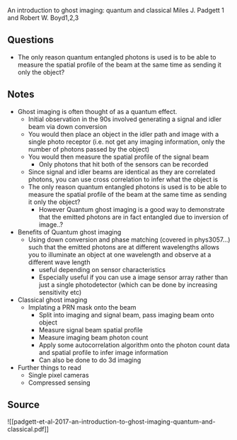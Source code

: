 An introduction to ghost imaging: quantum and classical Miles J. Padgett 1 and Robert W. Boyd1,2,3 
## Questions
- The only reason quantum entangled photons is used is to be able to measure the spatial profile of the beam at the same time as sending it only the object?


## Notes



- Ghost imaging is often thought of as a quantum effect.
	- Initial observation in the 90s involved generating a signal and idler beam via down conversion
	- You would then place an object in the idler path and image with a single photo receptor (i.e. not get any imaging information, only the number of photons passed by the object)
	- You would then measure the spatial profile of the signal beam
		- Only photons that hit both of the sensors can be recorded
	- Since signal and idler beams are identical as they are correlated photons, you can use cross correlation to infer what the object is 
	- The only reason quantum entangled photons is used is to be able to measure the spatial profile of the beam at the same time as sending it only the object?
		- However Quantum ghost imaging is a good way to demonstrate that the emitted photons are in fact entangled due to inversion of image..?
- Benefits of Quantum ghost imaging
	- Using down conversion and phase matching (covered in phys3057...) such that the emitted photons are at different wavelengths allows you to illuminate an object at one wavelength and observe at a different wave length
		- useful depending on sensor characteristics
		- Especially useful if you can use a image sensor array rather than just a single photodetector (which can be done by increasing sensitivity etc)
- Classical ghost imaging
	- Implating a PRN mask onto the beam
		- Split into imaging and signal beam, pass imaging beam onto object
		- Measure signal beam spatial profile
		- Measure imaging beam photon count
		- Apply some autocorrelation algorithm onto the photon count data and spatial profile to infer image information
		- Can also be done to do 3d imaging
- Further things to read
	- Single pixel cameras
	- Compressed sensing



## Source 
![[padgett-et-al-2017-an-introduction-to-ghost-imaging-quantum-and-classical.pdf]]